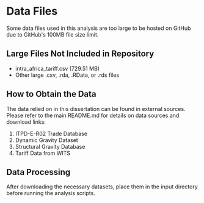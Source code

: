 ﻿# Data Files

Some data files used in this analysis are too large to be hosted on GitHub due to GitHub's 100MB file size limit.

## Large Files Not Included in Repository

- intra_africa_tariff.csv (729.51 MB)
- Other large .csv, .rda, .RData, or .rds files

## How to Obtain the Data

The data relied on in this dissertation can be found in external sources. Please refer to the main README.md for details on data sources and download links:

1. ITPD-E-R02 Trade Database
2. Dynamic Gravity Dataset
3. Structural Gravity Database
4. Tariff Data from WITS

## Data Processing

After downloading the necessary datasets, place them in the input directory before running the analysis scripts.
